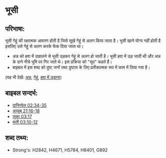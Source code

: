 # भूसी #

## परिभाषा: ##

भूसी गेहूं की रक्षात्मक आवरण होती है जिसे सूखे गेहूं से अलग किया जाता है। भूसी खाने योग्य नहीं होती है इसलिए उसे गेहूं से अलग करके फेंक दिया जाता था।

* अन्न को हवा में उछालने से भूसी उड़कर गेहूं से अलग हो जाती है। भूसी हवा में उड़ जाती थी और अन्न के दाने नीचे भूमि पर गिर जाते थे। इस प्रक्रिया को "सूप" कहते हैं।
* बाइबल में इस शब्द को दुष्ट जनों तथा दुष्टता के लिए प्रतीकात्मक रूप में काम में लिया गया है।

(यह भी देखें: [अन्न](../other/grain.md), [गेहूं](../other/wheat.md), [हवा में उड़ाना](../other/winnow.md))

## बाइबल सन्दर्भ: ##

* [दानिय्येल 02:34-35](rc://hi/tn/help/dan/02/34)
* [अय्यूब 21:16-18](rc://hi/tn/help/job/21/16)
* [लूका 03:17](rc://hi/tn/help/luk/03/17)
* [मत्ती 03:10-12](rc://hi/tn/help/mat/03/10)

## शब्द तथ्य: ##

* Strong's: H2842, H4671, H5784, H8401, G892
